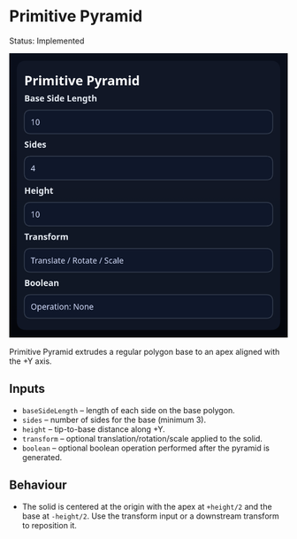 # Primitive Pyramid

Status: Implemented

![Primitive Pyramid feature dialog](primitive-pyramid.png)

Primitive Pyramid extrudes a regular polygon base to an apex aligned with the +Y axis.

## Inputs
- `baseSideLength` – length of each side on the base polygon.
- `sides` – number of sides for the base (minimum 3).
- `height` – tip-to-base distance along +Y.
- `transform` – optional translation/rotation/scale applied to the solid.
- `boolean` – optional boolean operation performed after the pyramid is generated.

## Behaviour
- The solid is centered at the origin with the apex at `+height/2` and the base at `-height/2`. Use the transform input or a downstream transform to reposition it.
